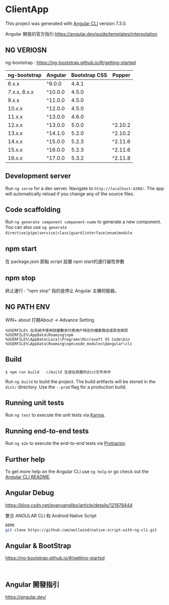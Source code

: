 # ClientApp

This project was generated with [Angular CLI](https://github.com/angular/angular-cli) version 7.3.0.

Angular 開發的官方指引:https://angular.dev/guide/templates/interpolation



## NG VERIOSN

ng-bootstrap : https://ng-bootstrap.github.io/#/getting-started

| ng-bootstrap | Angular | Bootstrap CSS | Popper  |
| ------------ | ------- | ------------- | ------- |
| 6.x.x        | ^9.0.0  | 4.4.1         |         |
| 7.x.x, 8.x.x | ^10.0.0 | 4.5.0         |         |
| 9.x.x        | ^11.0.0 | 4.5.0         |         |
| 10.x.x       | ^12.0.0 | 4.5.0         |         |
| 11.x.x       | ^13.0.0 | 4.6.0         |         |
| 12.x.x       | ^13.0.0 | 5.0.0         | ^2.10.2 |
| 13.x.x       | ^14.1.0 | 5.2.0         | ^2.10.2 |
| 14.x.x       | ^15.0.0 | 5.2.3         | ^2.11.6 |
| 15.x.x       | ^16.0.0 | 5.2.3         | ^2.11.6 |
| 16.x.x       | ^17.0.0 | 5.3.2         | ^2.11.8 |

## Development server

Run `ng serve` for a dev server. Navigate to `http://localhost:4200/`. The app will automatically reload if you change any of the source files.

## Code scaffolding

Run `ng generate component component-name` to generate a new component. You can also use `ng generate directive|pipe|service|class|guard|interface|enum|module`.

## npm start

在 package.json 節點 script 設置 npm start的運行屬性參數

## npm stop

終止運行 : "npm stop" 指的是停止 Angular 主機伺服器。

## NG PATH ENV

WIN+ about 打開About -> Advance Setting

```
%USERFILE% 在系統中使用該變數來代表用戶特定的檔案路徑或其他資訊
%USERFILE%\AppData\Roaming\npm
%USERFILE%\AppData\Local\Programs\Microsoft VS Code\bin
%USERFILE%\AppData\Roaming\npm\node_modules\@angular\cli
```



## Build

```
$ npm run build   //build 生成在設置的dist文件夾中
```

Run `ng build` to build the project. The build artifacts will be stored in the `dist/` directory. Use the `--prod` flag for a production build.

## Running unit tests

Run `ng test` to execute the unit tests via [Karma](https://karma-runner.github.io).

## Running end-to-end tests

Run `ng e2e` to execute the end-to-end tests via [Protractor](http://www.protractortest.org/).

## Further help

To get more help on the Angular CLI use `ng help` or go check out the [Angular CLI README](https://github.com/angular/angular-cli/blob/master/README.md).

## Angular Debug

https://blog.csdn.net/evanyanglibo/article/details/121978444



整合 ANGULAR CLI 和 Android Native Script

```bash
DEMO
git clone https://github.com/wellwind/native-script-with-ng-cli.git
```

## Angular & BootStrap

https://ng-bootstrap.github.io/#/getting-started

 

```ts
 
```

## Angular 開發指引

https://angular.dev/
